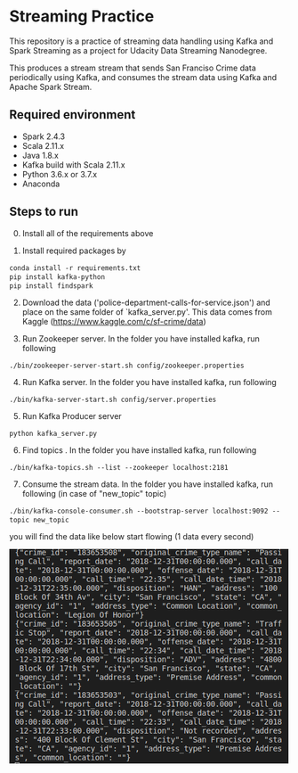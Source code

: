 # Streaming Practice

This repository is a practice of streaming data handling using Kafka and Spark Streaming as a project for Udacity Data Streaming Nanodegree.  

This produces a stream stream that sends San Franciso Crime data periodically using Kafka, and consumes the stream data using Kafka and Apache Spark Stream. 


## Required environment

- Spark 2.4.3
- Scala 2.11.x
- Java 1.8.x
- Kafka build with Scala 2.11.x
- Python 3.6.x or 3.7.x
- Anaconda 

## Steps to run 

0.  Install all of the requirements above

1.  Install required packages by 
```
conda install -r requirements.txt
pip install kafka-python
pip install findspark

 ```

2. Download the data ('police-department-calls-for-service.json') and place on the same folder of `kafka_server.py'. This data comes from Kaggle (https://www.kaggle.com/c/sf-crime/data)


3. Run Zookeeper server. In the folder you have installed kafka, run following
```
./bin/zookeeper-server-start.sh config/zookeeper.properties
```

4. Run Kafka server. In the folder you have installed kafka, run following

```
./bin/kafka-server-start.sh config/server.properties

```
5. Run Kafka Producer server
```
python kafka_server.py

```

6. Find topics . In the folder you have installed kafka, run following

```
./bin/kafka-topics.sh --list --zookeeper localhost:2181
```

7. Consume the stream data. In the folder you have installed kafka, run following (in case of "new_topic" topic)

```
./bin/kafka-console-consumer.sh --bootstrap-server localhost:9092 --topic new_topic 

```
you will find the data like below start flowing (1 data every second)

![data](./Consumer-data.png)






